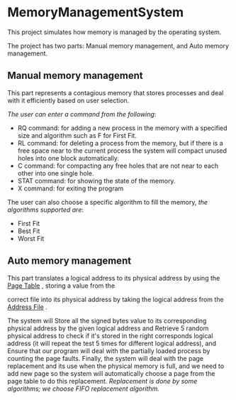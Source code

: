 # MemoryManagementSystem

This project simulates how memory is managed by the operating system. 

The project has two parts: Manual memory management, and Auto memory management.


## Manual memory management

This part represents a contagious memory that stores processes and deal with it efficiently based on user selection.


_The user can enter a command from the following_:
*	RQ command: for adding a new process in the memory with a specified size and algorithm such as F for First Fit. 
* RL command: for deleting a process from the memory, but if there is a free space near to the current process the system will compact unused holes into one block automatically.
*	C command: for compacting any free holes that are not near to each other into one single hole.
*	STAT command: for showing the state of the memory. 
*	X command: for exiting the program


The user can also choose a specific algorithm to fill the memory, _the algorithms supported are_:
* First Fit
* Best Fit
* Worst Fit


## Auto memory management

This part translates a logical address to its physical address by using the [Page Table](https://github.com/ReemmaMalki/MemoryManagementSystem/blob/master/correct.txt) , storing a value from the 

correct file into its physical address by taking the logical address from the [Address File](https://github.com/ReemmaMalki/MemoryManagementSystem/blob/master/addresses.txt) .

The system will Store all the signed bytes value to its corresponding physical address by the given logical address
and Retrieve 5 random physical address to check if it's stored in the right corresponds logical address 
(it will repeat the test 5 times for different logical address), 
and Ensure that our program will deal with the partially loaded process by counting the page faults. Finally, the system will
deal with the page replacement and its use when the physical memory is full, and we need to add new page so the system will
automatically choose a page from the page table to do this replacement.
_Replacement is done by some algorithms; we choose FIFO replacement algorithm._
